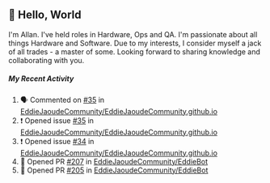## :wave: Hello, World

I'm Allan. I've held roles in Hardware, Ops and QA. I'm passionate about all things Hardware and Software. Due to my interests, I consider myself a jack of all trades - a master of some. Looking forward to sharing knowledge and collaborating with you.

##### My Recent Activity
<!--START_SECTION:activity-->
1. 🗣 Commented on [#35](https://github.com//EddieJaoudeCommunity/EddieJaoudeCommunity.github.io/issues/35) in [EddieJaoudeCommunity/EddieJaoudeCommunity.github.io](https://github.com//EddieJaoudeCommunity/EddieJaoudeCommunity.github.io)
2. ❗️ Opened issue [#35](https://github.com//EddieJaoudeCommunity/EddieJaoudeCommunity.github.io/issues/35) in [EddieJaoudeCommunity/EddieJaoudeCommunity.github.io](https://github.com//EddieJaoudeCommunity/EddieJaoudeCommunity.github.io)
3. ❗️ Opened issue [#34](https://github.com//EddieJaoudeCommunity/EddieJaoudeCommunity.github.io/issues/34) in [EddieJaoudeCommunity/EddieJaoudeCommunity.github.io](https://github.com//EddieJaoudeCommunity/EddieJaoudeCommunity.github.io)
4. 💪 Opened PR [#207](https://github.com//EddieJaoudeCommunity/EddieBot/pull/207) in [EddieJaoudeCommunity/EddieBot](https://github.com//EddieJaoudeCommunity/EddieBot)
5. 💪 Opened PR [#205](https://github.com//EddieJaoudeCommunity/EddieBot/pull/205) in [EddieJaoudeCommunity/EddieBot](https://github.com//EddieJaoudeCommunity/EddieBot)
<!--END_SECTION:activity-->

<!--
**AllanRegush/AllanRegush** is a ✨ _special_ ✨ repository because its `README.md` (this file) appears on your GitHub profile.

Here are some ideas to get you started:

- 🔭 I’m currently working on ...
- 🌱 I’m currently learning ...
- 👯 I’m looking to collaborate on ...
- 🤔 I’m looking for help with ...
- 💬 Ask me about ...
- 📫 How to reach me: ...
- 😄 Pronouns: ...
- ⚡ Fun fact: ...
-->

